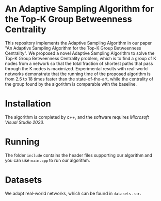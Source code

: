 # An Adaptive Sampling Algorithm for the Top-K Group Betweenness Centrality
 This repository implements the Adaptive Sampling Algorithm in our paper "An Adaptive Sampling Algorithm for the Top-K Group Betweenness Centrality". We proposed a novel Adaptive Sampling Algorithm to solve the Top-K Group Betweenness Centrality problem, which is to find a group of K nodes from a network so that the total fraction of shortest paths that pass through the K nodes is maximized. Experimental results with real-world networks demonstrate that the running time of the proposed algorithm is from 2.5 to 18 times faster than the state-of-the-art, while the centrality of the group found by the algorithm is comparable with the baseline.
# Installation
 The algorithm is completed by c++, and the software requires *Microsoft Visual Studio 2023*.
# Running
 The folder `include` contains the header files supporting our algorithm and you can use `main.cpp` to run our algorithm.
# Datasets
  We adopt real-world networks, which can be found in `datasets.rar`.
